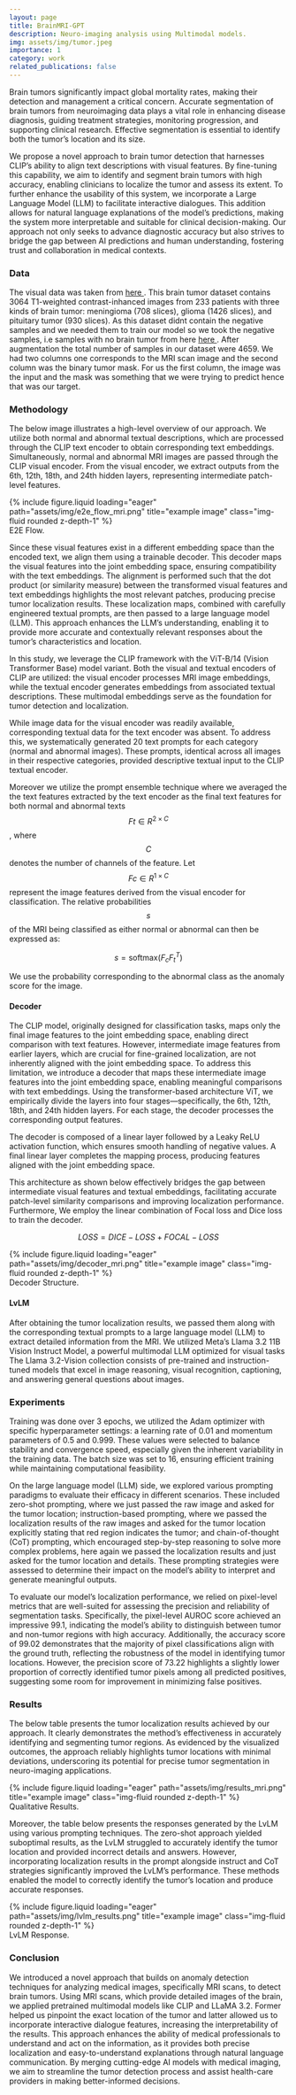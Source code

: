 ```yaml
---
layout: page
title: BrainMRI-GPT 
description: Neuro-imaging analysis using Multimodal models.
img: assets/img/tumor.jpeg
importance: 1
category: work
related_publications: false
---
```


Brain tumors significantly impact global mortality rates, making their detection and management a critical concern. Accurate segmentation of brain tumors from neuroimaging data plays a vital role in enhancing disease diagnosis, guiding treatment strategies, monitoring progression, and supporting clinical research. Effective segmentation is essential to identify both the tumor’s location and its size.

We propose a novel approach to brain tumor detection that harnesses CLIP’s ability to align text descriptions with visual features. By fine-tuning this capability, we aim to identify and segment brain tumors with high accuracy, enabling clinicians to localize the tumor and assess its extent. To further enhance the usability of this system, we incorporate a Large Language Model (LLM) to facilitate interactive dialogues. This addition allows for natural language explanations of the model’s predictions, making the system more interpretable and suitable for clinical decision-making. Our approach not only seeks to advance diagnostic accuracy but also strives to bridge the gap between AI predictions and human understanding, fostering trust and collaboration in medical contexts.

### Data 

The visual data was taken from <a href="https://www.kaggle.com/datasets/ashkhagan/figshare-brain-tumor-dataset"> here </a>. This brain tumor dataset contains 3064 T1-weighted contrast-inhanced images from 233 patients with three kinds of brain tumor: meningioma (708 slices), glioma (1426 slices), and pituitary tumor (930 slices). As this dataset didnt contain the negative samples and we needed them to train our model so we took the negative samples, i.e samples with no brain tumor from here <a href="https://www.kaggle.com/datasets/masoudnickparvar/brain-tumor-mri-dataset"> here </a>. After augmentation the total number of samples in our dataset were 4659. We had two columns one corresponds to the MRI scan image and the second column was the binary tumor mask. For us the first column, the image was the input and the mask was something that we were trying to predict hence that was our target.

### Methodology

The below image illustrates a high-level overview of our approach. We utilize both normal and abnormal textual descriptions, which are processed through the CLIP text encoder to obtain corresponding text embeddings. Simultaneously, normal and abnormal MRI images are passed through the CLIP visual encoder. From the visual encoder, we extract outputs from the 6th, 12th, 18th, and 24th hidden layers, representing intermediate patch-level features.

<div class="row">
    <div class="col-sm mt-3 mt-md-0">
        {% include figure.liquid loading="eager" path="assets/img/e2e_flow_mri.png" title="example image" class="img-fluid rounded z-depth-1" %}
    </div>
</div>
<div class="caption">
    E2E Flow.
</div>

Since these visual features exist in a different embedding space than the encoded text, we align them using a trainable decoder. This decoder maps the visual features into the joint embedding space, ensuring compatibility with
the text embeddings. The alignment is performed such that the dot product (or similarity measure) between the transformed visual features and text embeddings highlights the most relevant patches, producing precise tumor localization results. These localization maps, combined with carefully engineered textual prompts, are then passed to a large language model (LLM). This approach enhances the LLM’s understanding, enabling it to provide more accurate and contextually relevant responses about the tumor’s characteristics and location.

In this study, we leverage the CLIP framework with the ViT-B/14 (Vision Transformer Base) model variant. Both the visual and textual encoders of CLIP are utilized: the visual encoder processes MRI image embeddings, while the textual encoder generates embeddings from associated textual descriptions. These multimodal embeddings serve as the foundation for tumor detection and localization.

While image data for the visual encoder was readily available, corresponding textual data for the text encoder was absent. To address this, we systematically generated 20 text prompts for each category (normal and abnormal images). These prompts, identical across all images in their respective categories, provided descriptive textual input to
the CLIP textual encoder.

Moreover we utilize the prompt ensemble technique where we averaged the the text features extracted by the text encoder as the final text features for both normal and abnormal texts $$ Ft ∈ R^{2×C} $$, where $$ C $$ denotes the number of channels of the feature. Let $$ Fc ∈ R^{1×C} $$ represent the image features derived from the visual encoder for classification. The relative probabilities $$ s $$ of the MRI being classified as either normal or abnormal can then be expressed as:

$$ s = \text{softmax}(F_c F_t^T) $$

We use the probability corresponding to the abnormal class as the anomaly score for the image. 

#### Decoder

The CLIP model, originally designed for classification tasks, maps only the final image features to the joint embedding space, enabling direct comparison with text features. However, intermediate image features from earlier layers, which are crucial for fine-grained localization, are not inherently aligned with the joint embedding space. To address this limitation, we introduce a decoder that maps these intermediate image features into the joint embedding space, enabling meaningful comparisons with text embeddings. Using the transformer-based architecture ViT, we empirically divide the layers into four stages—specifically, the 6th, 12th, 18th, and 24th hidden layers. For each stage, the decoder processes the corresponding output features.

The decoder is composed of a linear layer followed by a Leaky ReLU activation function, which ensures smooth handling of negative values. A final linear layer completes the mapping process, producing features aligned with the joint embedding space.

This architecture as shown below effectively bridges the gap between intermediate visual features and textual embeddings, facilitating accurate patch-level similarity comparisons and improving localization performance. Furthermore, We employ the linear combination of Focal loss and Dice loss to train the decoder.

$$ LOSS = DICE-LOSS + FOCAL-LOSS $$

<div class="row">
    <div class="col-sm mt-3 mt-md-0">
        {% include figure.liquid loading="eager" path="assets/img/decoder_mri.png" title="example image" class="img-fluid rounded z-depth-1" %}
    </div>
</div>
<div class="caption">
    Decoder Structure.
</div>

#### LvLM

After obtaining the tumor localization results, we passed them along with the corresponding textual prompts to a large language model (LLM) to extract detailed information from the MRI. We utilized Meta’s Llama 3.2 11B
Vision Instruct Model, a powerful multimodal LLM optimized for visual tasks The Llama 3.2-Vision collection consists of pre-trained and instruction-tuned models that excel in image reasoning, visual recognition, captioning, and answering general questions about images.

### Experiments

Training was done over 3 epochs, we utilized the Adam optimizer with specific hyperparameter settings: a learning rate of 0.01 and momentum parameters of 0.5 and 0.999. These values were selected to balance stability and convergence speed, especially given the inherent variability in the training data. The batch size was set to 16, ensuring efficient training while maintaining computational feasibility.

On the large language model (LLM) side, we explored various prompting paradigms to evaluate their efficacy in different scenarios. These included zero-shot prompting, where we just passed the raw image and asked for the tumor location; instruction-based prompting, where we passed the localization results of the raw images and asked for the tumor location explicitly stating that red region indicates the tumor; and chain-of-thought (CoT) prompting, which encouraged step-by-step reasoning to solve more complex problems, here again we passed the localization results and
just asked for the tumor location and details. These prompting strategies were assessed to determine their impact on the model’s ability to interpret and generate meaningful outputs.

To evaluate our model’s localization performance, we relied on pixel-level metrics that are well-suited for assessing the precision and reliability of segmentation tasks. Specifically, the pixel-level AUROC score achieved an impressive 99.1, indicating the model’s ability to distinguish between tumor and non-tumor regions with high accuracy. Additionally, the accuracy score of 99.02 demonstrates that the majority of pixel classifications align with the ground truth, reflecting the robustness of the model in identifying tumor locations. However, the precision score of 73.22 highlights
a slightly lower proportion of correctly identified tumor pixels among all predicted positives, suggesting some room for improvement in minimizing false positives.

### Results

The below table presents the tumor localization results achieved by our approach. It clearly demonstrates the method’s effectiveness in accurately identifying and segmenting tumor regions. As evidenced by the visualized outcomes, the approach reliably highlights tumor locations with minimal deviations, underscoring its potential for precise tumor segmentation in neuro-imaging applications.

<div class="row">
    <div class="col-sm mt-3 mt-md-0">
        {% include figure.liquid loading="eager" path="assets/img/results_mri.png" title="example image" class="img-fluid rounded z-depth-1" %}
    </div>
</div>
<div class="caption">
    Qualitative Results.
</div>


Moreover, the table below presents the responses generated by the LvLM using various prompting techniques. The zero-shot approach yielded suboptimal results, as the LvLM struggled to accurately identify the tumor location and provided incorrect details and answers. However, incorporating localization results in the prompt alongside instruct and CoT strategies significantly improved the LvLM’s performance. These methods enabled the model to
correctly identify the tumor’s location and produce accurate responses.

<div class="row">
    <div class="col-sm mt-3 mt-md-0">
        {% include figure.liquid loading="eager" path="assets/img/lvlm_results.png" title="example image" class="img-fluid rounded z-depth-1" %}
    </div>
</div>
<div class="caption">
    LvLM Response.
</div>

### Conclusion 

We introduced a novel approach that builds on anomaly detection techniques for analyzing medical images, specifically MRI scans, to detect brain tumors. Using MRI scans, which provide detailed images of the brain, we applied pretrained multimodal models like CLIP and LLaMA 3.2. Former helped us pinpoint the exact location of the tumor and latter allowed us to incorporate interactive dialogue features, increasing the interpretability of the results. This approach enhances the ability of medical professionals to understand and act on the information, as it provides both precise localization and easy-to-understand explanations through natural language communication. By merging cutting-edge AI models with medical imaging, we aim
to streamline the tumor detection process and assist health-care providers in making better-informed decisions.
